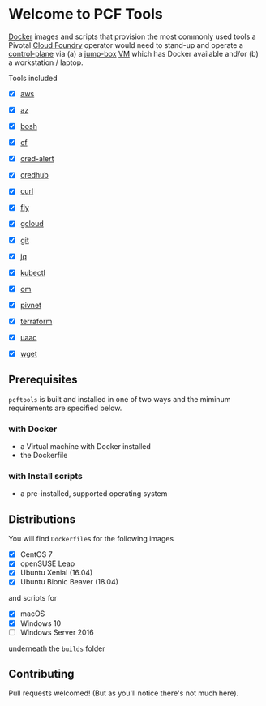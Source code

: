 # Welcome to PCF Tools

[Docker](https://www.docker.com) images and scripts that provision the most commonly used tools a Pivotal [Cloud Foundry](https://www.cloudfoundry.org) operator would need to stand-up and operate a [control-plane](https://github.com/pivotal/control-plane) via (a) a [jump-box](https://en.wikipedia.org/wiki/Jump_server) [VM](https://en.wikipedia.org/wiki/Virtual_machine) which has Docker available and/or (b) a workstation / laptop.

Tools included

 - [x] [aws](https://aws.amazon.com/cli/)
 - [x] [az](https://docs.microsoft.com/en-us/cli/azure/?view=azure-cli-latest)
 - [x] [bosh](https://github.com/cloudfoundry/bosh-cli)
 - [x] [cf](https://github.com/cloudfoundry/cli)
 - [x] [cred-alert](https://github.com/pivotal-cf/cred-alert)
 - [x] [credhub](https://github.com/cloudfoundry-incubator/credhub-cli)
 - [x] [curl](https://curl.haxx.se)
 - [x] [fly](https://github.com/concourse/concourse)
 - [x] [gcloud](https://cloud.google.com/sdk/)
 - [x] [git](https://git-scm.com)
 - [x] [jq](https://stedolan.github.io/jq/)
 - [x] [kubectl](https://kubernetes.io/docs/tasks/tools/install-kubectl/)
 - [x] [om](https://github.com/pivotal-cf/om)
 - [x] [pivnet](https://github.com/pivotal-cf/pivnet-cli)
 - [x] [terraform](https://www.terraform.io/intro/index.html)
 - [x] [uaac](https://github.com/cloudfoundry/cf-uaac)
 - [x] [wget](https://www.gnu.org/software/wget/)


## Prerequisites

`pcftools` is built and installed in one of two ways and the miminum requirements are specified below.

### with Docker

 * a Virtual machine with Docker installed
 * the Dockerfile

### with Install scripts

 * a pre-installed, supported operating system

## Distributions

You will find `Dockerfile`s for the following images

- [x] CentOS 7
- [x] openSUSE Leap
- [x] Ubuntu Xenial (16.04)
- [x] Ubuntu Bionic Beaver (18.04)

and scripts for

- [x] macOS
- [x] Windows 10
- [ ] Windows Server 2016

underneath the `builds` folder

## Contributing

Pull requests welcomed!  (But as you'll notice there's not much here).

